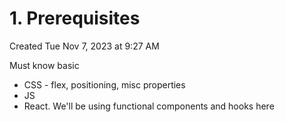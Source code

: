 # 1. Prerequisites
Created Tue Nov 7, 2023 at 9:27 AM

Must know basic
- CSS - flex, positioning, misc properties
- JS
- React. We'll be using functional components and hooks here